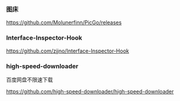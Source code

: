 ### 图床

https://github.com/Molunerfinn/PicGo/releases



### Interface-Inspector-Hook

https://github.com/zjjno/Interface-Inspector-Hook



### high-speed-downloader

百度网盘不限速下载

https://github.com/high-speed-downloader/high-speed-downloader